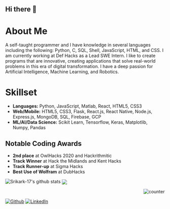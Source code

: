 ## Hi there 👋

# About Me
A self-taught programmer and I have knowledge in several languages including the following: Python, C, SQL, Shell, JavaScript, HTML, and CSS. I am currently working at Def Hacks as a Lead SWE Intern. I like to create programs that are innovative, creating applications that solve real-world problems in this era of digital transformation. I have a deep passion for Artificial Intelligence, Machine Learning, and Robotics.

# Skillset
* **Languages:** Python, JavaScript, Matlab, React, HTML5, CSS3
* **Web/Mobile:** HTML5, CSS3, Flask, React.js, React Native, Node.js, Express.js, MongoDB, SQL, Firebase, GCP
* **ML/AI/Data Science:** Scikit Learn, Tensorflow, Keras, Matplotlib, Numpy, Pandas

## Notable Coding Awards
* **2nd place** at OwlHacks 2020 and Hackrithmitic
* **Track Winner** at Hack the Midlands and Kent Hacks
* **Track Runner-up** at Sigma Hacks
* **Best Use of Wolfram** at DubHacks

![Srikark-17's github stats](https://github-readme-stats.vercel.app/api?username=srikark-17&show_icons=true&hide_border=true)
<a href="https://github.com/Srikark-17">
  <img align="center" src="https://github-readme-stats.vercel.app/api/top-langs/?username=Srikark-17&hide=java,html&title_color=fffff&text_color=000000&icon_color=2bbc8a&bg_color=ffffff" />
</a>

<p style="text-align:right;"><img src="https://komarev.com/ghpvc/?username=Srikark-17" alt="counter" /></p>
<a href="https://github.com/Srikark-17" target="_blank"><img alt="Github" src="https://img.shields.io/badge/GitHub-%2312100E.svg?&style=for-the-badge&logo=Github&logoColor=white" /></a> <a href="https://www.linkedin.com/in/srikar-kusumanchi-5bbab51b1/" target="_blank"><img alt="LinkedIn" src="https://img.shields.io/badge/linkedin-%230077B5.svg?&style=for-the-badge&logo=linkedin&logoColor=white" /></a>
</p>

<!--
**Srikark-17/Srikark-17 is a ✨ _special_ ✨ repository because its `README.md` (this file) appears on your GitHub profile.

Here are some ideas to get you started:

- 🔭 I’m currently working on creating code that can be helpful to thousands, hopefully millions
- 🌱 I’m currently learning Full Stack Development
- 👯 I’m looking to collaborate on ...
- 🤔 I’m looking for help with ...
- 💬 Ask me about ...
- 📫 How to reach me: ...
- 😄 Pronouns: ...
- ⚡ Fun fact: ...
-->
